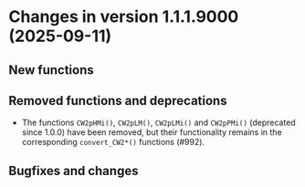 <!-- NEWS.md was auto-generated by NEWS.Rmd. Please DO NOT edit by hand!-->

# Changes in version 1.1.1.9000 (2025-09-11)

## New functions

## Removed functions and deprecations

- The functions `CW2pHMi()`, `CW2pLM()`, `CW2pLMi()` and `CW2pPMi()`
  (deprecated since 1.0.0) have been removed, but their functionality
  remains in the corresponding `convert_CW2*()` functions (#992).

## Bugfixes and changes
